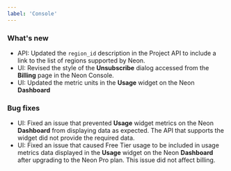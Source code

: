 ```yaml
---
label: 'Console'
---
```


### What's new

- API: Updated the `region_id` description in the Project API to include a link to the list of regions supported by Neon.
- UI: Revised the style of the **Unsubscribe** dialog accessed from the **Billing** page in the Neon Console.
- UI: Updated the metric units in the **Usage** widget on the Neon **Dashboard**

### Bug fixes

- UI: Fixed an issue that prevented **Usage** widget metrics on the Neon **Dashboard** from displaying data as expected. The API that supports the widget did not provide the required data.
- UI: Fixed an issue that caused Free Tier usage to be included in usage metrics data displayed in the **Usage** widget on the Neon **Dashboard** after upgrading to the Neon Pro plan. This issue did not affect billing.
